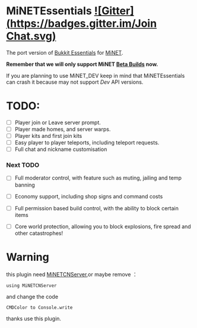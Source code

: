MiNETEssentials [![Gitter](https://badges.gitter.im/Join Chat.svg)](https://gitter.im/MiNETCN?utm_source=badge&utm_medium=badge&utm_campaign=pr-badge&utm_content=badge)
================

The port version of [Bukkit Essentials](http://dev.bukkit.org/bukkit-plugins/essentials/) for [MiNET](https://github.com/NiclasOlofsson/MiNET).

**Remember that we will only support MiNET [Beta Builds](https://github.com/NiclasOlofsson/MiNET) now.**

If you are planning to use MiNET_DEV keep in mind that MiNETEssentials can crash it because may not support _Dev_ API versions.

# TODO:
 - [ ] Player join or Leave server prompt.
 - [ ] Player made homes, and server warps.
 - [ ] Player kits and first join kits 
 - [ ] Easy player to player teleports, including teleport requests.
 - [ ] Full chat and nickname customisation

### Next TODO

 - [ ] Full moderator control, with feature such as muting, jailing and temp banning
 - [ ] Economy support, including shop signs and command costs
 - [ ] Full permission based build control, with the ability to block certain items
 - [ ] Core world protection, allowing you to block explosions, fire spread and other catastrophes! 

 
# Warning 
this plugin need [MiNETCNServer](https://github.com/FDKPIBC/MiNETServer),or maybe remove ：
```
using MiNETCNServer
```
and change the code
```
CMDColor to Console.write
```
thanks use this plugin.
